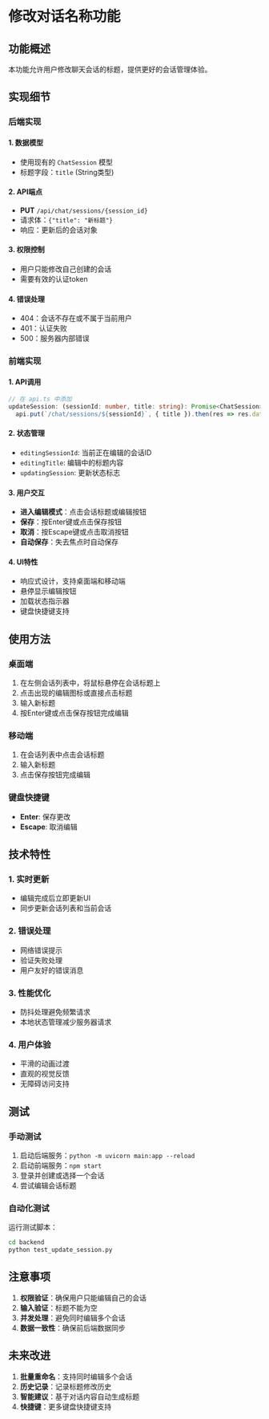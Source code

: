 # 修改对话名称功能

## 功能概述

本功能允许用户修改聊天会话的标题，提供更好的会话管理体验。

## 实现细节

### 后端实现

#### 1. 数据模型
- 使用现有的 `ChatSession` 模型
- 标题字段：`title` (String类型)

#### 2. API端点
- **PUT** `/api/chat/sessions/{session_id}`
- 请求体：`{"title": "新标题"}`
- 响应：更新后的会话对象

#### 3. 权限控制
- 用户只能修改自己创建的会话
- 需要有效的认证token

#### 4. 错误处理
- 404：会话不存在或不属于当前用户
- 401：认证失败
- 500：服务器内部错误

### 前端实现

#### 1. API调用
```typescript
// 在 api.ts 中添加
updateSession: (sessionId: number, title: string): Promise<ChatSession> =>
  api.put(`/chat/sessions/${sessionId}`, { title }).then(res => res.data),
```

#### 2. 状态管理
- `editingSessionId`: 当前正在编辑的会话ID
- `editingTitle`: 编辑中的标题内容
- `updatingSession`: 更新状态标志

#### 3. 用户交互
- **进入编辑模式**：点击会话标题或编辑按钮
- **保存**：按Enter键或点击保存按钮
- **取消**：按Escape键或点击取消按钮
- **自动保存**：失去焦点时自动保存

#### 4. UI特性
- 响应式设计，支持桌面端和移动端
- 悬停显示编辑按钮
- 加载状态指示器
- 键盘快捷键支持

## 使用方法

### 桌面端
1. 在左侧会话列表中，将鼠标悬停在会话标题上
2. 点击出现的编辑图标或直接点击标题
3. 输入新标题
4. 按Enter键或点击保存按钮完成编辑

### 移动端
1. 在会话列表中点击会话标题
2. 输入新标题
3. 点击保存按钮完成编辑

### 键盘快捷键
- **Enter**: 保存更改
- **Escape**: 取消编辑

## 技术特性

### 1. 实时更新
- 编辑完成后立即更新UI
- 同步更新会话列表和当前会话

### 2. 错误处理
- 网络错误提示
- 验证失败处理
- 用户友好的错误消息

### 3. 性能优化
- 防抖处理避免频繁请求
- 本地状态管理减少服务器请求

### 4. 用户体验
- 平滑的动画过渡
- 直观的视觉反馈
- 无障碍访问支持

## 测试

### 手动测试
1. 启动后端服务：`python -m uvicorn main:app --reload`
2. 启动前端服务：`npm start`
3. 登录并创建或选择一个会话
4. 尝试编辑会话标题

### 自动化测试
运行测试脚本：
```bash
cd backend
python test_update_session.py
```

## 注意事项

1. **权限验证**：确保用户只能编辑自己的会话
2. **输入验证**：标题不能为空
3. **并发处理**：避免同时编辑多个会话
4. **数据一致性**：确保前后端数据同步

## 未来改进

1. **批量重命名**：支持同时编辑多个会话
2. **历史记录**：记录标题修改历史
3. **智能建议**：基于对话内容自动生成标题
4. **快捷键**：更多键盘快捷键支持
